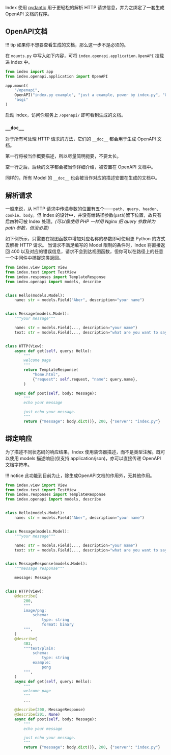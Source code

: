 Index 使用 [pydantic](https://pydantic-docs.helpmanual.io/) 用于更轻松的解析 HTTP 请求信息，并为之绑定了一套生成 OpenAPI 文档的程序。

## OpenAPI文档

!!! tip
    如果你不想要查看生成的文档，那么这一步不是必须的。

在 `mounts.py` 中写入如下内容，可将 `index.openapi.application.OpenAPI` 挂载进 index 中。

```python
from index import app
from index.openapi.application import OpenAPI

app.mount(
    "/openapi",
    OpenAPI("index.py example", "just a example, power by index.py", "0.1.0"),
    "asgi"
)
```

启动 index，访问你服务上 `/openapi/` 即可看到生成的文档。

### `__doc__`

对于所有可处理 HTTP 请求的方法，它们的 `__doc__` 都会用于生成 OpenAPI 文档。

第一行将被当作概要描述，所以尽量简明扼要，不要太长。

空一行之后，后续的文字都会被当作详细介绍，被安置在 OpenAPI 文档中。

同样的，所有 Model 的 `__doc__` 也会被当作对应的描述安置在生成的文档中。

## 解析请求

一般来说，从 HTTP 请求中传递参数的位置有五个——`path`、`query`、`header`、`cookie`、`body`。但 Index 的设计中，并没有给路径参数(`path`)留下位置，故只有后四种可被 Index 处理。*(可以像使用 PHP 一样用 Nginx 把 query 参数转为 path 参数，但没必要)*

如下例所示，只需要在视图函数中增加对应名称的参数即可使用更 Python 的方式去解析 HTTP 请求。
当请求不满足编写的 Model 限制的条件时，Index 将直接返回 400 以及对应的错误信息，请求不会到达视图函数，但你可以在路径上的任意一个中间件中捕捉这类返回。

```python
from index.view import View
from index.test import TestView
from index.responses import TemplateResponse
from index.openapi import models, describe


class Hello(models.Model):
    name: str = models.Field("Aber", description="your name")


class Message(models.Model):
    """your message"""

    name: str = models.Field(..., description="your name")
    text: str = models.Field(..., description="what are you want to say?")


class HTTP(View):
    async def get(self, query: Hello):
        """
        welcome page
        """
        return TemplateResponse(
            "home.html",
            {"request": self.request, "name": query.name},
        )

    async def post(self, body: Message):
        """
        echo your message

        just echo your message.
        """
        return {"message": body.dict()}, 200, {"server": "index.py"}
```

## 绑定响应

为了描述不同状态码的响应结果，Index 使用装饰器描述，而不是类型注解。既可以使用 models 描述响应(仅支持 application/json)，亦可以直接传递 OpenAPI 文档字符串。

!!! notice
    此功能到目前为止，除生成OpenAPI文档的作用外，无其他作用。

```python
from index.view import View
from index.test import TestView
from index.responses import TemplateResponse
from index.openapi import models, describe


class Hello(models.Model):
    name: str = models.Field("Aber", description="your name")


class Message(models.Model):
    """your message"""

    name: str = models.Field(..., description="your name")
    text: str = models.Field(..., description="what are you want to say?")


class MessageResponse(models.Model):
    """message response"""

    message: Message


class HTTP(View):
    @describe(
        200,
        """
        image/png:
            schema:
                type: string
                format: binary
        """,
    )
    @describe(
        403,
        """text/plain:
            schema:
                type: string
            example:
                pong
        """,
    )
    async def get(self, query: Hello):
        """
        welcome page
        """
        ...

    @describe(200, MessageResponse)
    @describe(201, None)
    async def post(self, body: Message):
        """
        echo your message

        just echo your message.
        """
        return {"message": body.dict()}, 200, {"server": "index.py"}
```
